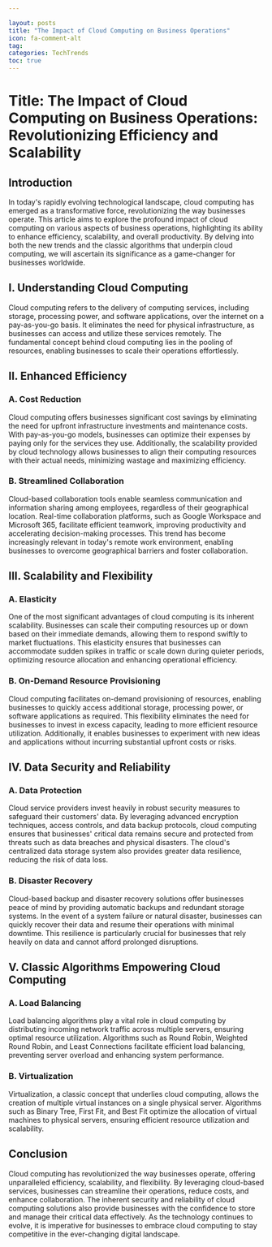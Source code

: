 ```yaml
---

layout: posts
title: "The Impact of Cloud Computing on Business Operations"
icon: fa-comment-alt
tag:      
categories: TechTrends
toc: true
---
```




# Title: The Impact of Cloud Computing on Business Operations: Revolutionizing Efficiency and Scalability

## Introduction
In today's rapidly evolving technological landscape, cloud computing has emerged as a transformative force, revolutionizing the way businesses operate. This article aims to explore the profound impact of cloud computing on various aspects of business operations, highlighting its ability to enhance efficiency, scalability, and overall productivity. By delving into both the new trends and the classic algorithms that underpin cloud computing, we will ascertain its significance as a game-changer for businesses worldwide.

## I. Understanding Cloud Computing
Cloud computing refers to the delivery of computing services, including storage, processing power, and software applications, over the internet on a pay-as-you-go basis. It eliminates the need for physical infrastructure, as businesses can access and utilize these services remotely. The fundamental concept behind cloud computing lies in the pooling of resources, enabling businesses to scale their operations effortlessly.

## II. Enhanced Efficiency
### A. Cost Reduction
Cloud computing offers businesses significant cost savings by eliminating the need for upfront infrastructure investments and maintenance costs. With pay-as-you-go models, businesses can optimize their expenses by paying only for the services they use. Additionally, the scalability provided by cloud technology allows businesses to align their computing resources with their actual needs, minimizing wastage and maximizing efficiency.

### B. Streamlined Collaboration
Cloud-based collaboration tools enable seamless communication and information sharing among employees, regardless of their geographical location. Real-time collaboration platforms, such as Google Workspace and Microsoft 365, facilitate efficient teamwork, improving productivity and accelerating decision-making processes. This trend has become increasingly relevant in today's remote work environment, enabling businesses to overcome geographical barriers and foster collaboration.

## III. Scalability and Flexibility
### A. Elasticity
One of the most significant advantages of cloud computing is its inherent scalability. Businesses can scale their computing resources up or down based on their immediate demands, allowing them to respond swiftly to market fluctuations. This elasticity ensures that businesses can accommodate sudden spikes in traffic or scale down during quieter periods, optimizing resource allocation and enhancing operational efficiency.

### B. On-Demand Resource Provisioning
Cloud computing facilitates on-demand provisioning of resources, enabling businesses to quickly access additional storage, processing power, or software applications as required. This flexibility eliminates the need for businesses to invest in excess capacity, leading to more efficient resource utilization. Additionally, it enables businesses to experiment with new ideas and applications without incurring substantial upfront costs or risks.

## IV. Data Security and Reliability
### A. Data Protection
Cloud service providers invest heavily in robust security measures to safeguard their customers' data. By leveraging advanced encryption techniques, access controls, and data backup protocols, cloud computing ensures that businesses' critical data remains secure and protected from threats such as data breaches and physical disasters. The cloud's centralized data storage system also provides greater data resilience, reducing the risk of data loss.

### B. Disaster Recovery
Cloud-based backup and disaster recovery solutions offer businesses peace of mind by providing automatic backups and redundant storage systems. In the event of a system failure or natural disaster, businesses can quickly recover their data and resume their operations with minimal downtime. This resilience is particularly crucial for businesses that rely heavily on data and cannot afford prolonged disruptions.

## V. Classic Algorithms Empowering Cloud Computing
### A. Load Balancing
Load balancing algorithms play a vital role in cloud computing by distributing incoming network traffic across multiple servers, ensuring optimal resource utilization. Algorithms such as Round Robin, Weighted Round Robin, and Least Connections facilitate efficient load balancing, preventing server overload and enhancing system performance.

### B. Virtualization
Virtualization, a classic concept that underlies cloud computing, allows the creation of multiple virtual instances on a single physical server. Algorithms such as Binary Tree, First Fit, and Best Fit optimize the allocation of virtual machines to physical servers, ensuring efficient resource utilization and scalability.

## Conclusion
Cloud computing has revolutionized the way businesses operate, offering unparalleled efficiency, scalability, and flexibility. By leveraging cloud-based services, businesses can streamline their operations, reduce costs, and enhance collaboration. The inherent security and reliability of cloud computing solutions also provide businesses with the confidence to store and manage their critical data effectively. As the technology continues to evolve, it is imperative for businesses to embrace cloud computing to stay competitive in the ever-changing digital landscape.